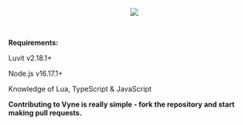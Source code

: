 <p align="center">
    <img src="https://i.ibb.co/py56mbd/text-1663966555825.png">
</p><br/>

<b>Requirements:</b><br />
<p>Luvit v2.18.1+</p>
<p>Node.js v16.17.1+</p>
<p>Knowledge of Lua, TypeScript & JavaScript</p>

<b>Contributing to Vyne is really simple - fork the repository and start making pull requests.</b>

